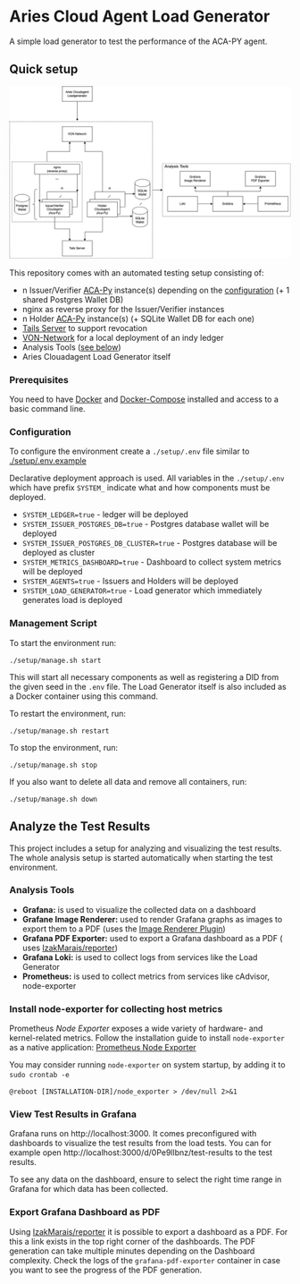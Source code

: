 # Aries Cloud Agent Load Generator

A simple load generator to test the performance of the ACA-PY agent.

## Quick setup
![Loadgenerator architecture](architecture.png)

This repository comes with an automated testing setup consisting of:

- n Issuer/Verifier [ACA-Py](https://github.com/hyperledger/aries-cloudagent-python) instance(s) depending on the [configuration](#configuration) (+ 1 shared Postgres Wallet DB)
- nginx as reverse proxy for the Issuer/Verifier instances
- n Holder [ACA-Py](https://github.com/hyperledger/aries-cloudagent-python) instance(s) (+ SQLite Wallet DB for each one)
- [Tails Server](https://github.com/bcgov/indy-tails-server/) to support revocation
- [VON-Network](https://github.com/bcgov/von-network) for a local deployment of an indy ledger
- Analysis Tools ([see below](#analysis-tools))
- Aries Clouadagent Load Generator itself

### Prerequisites

You need to have [Docker](https://docs.docker.com/get-docker/)
and [Docker-Compose](https://docs.docker.com/compose/install/) installed and access to a basic command line.

### Configuration

To configure the environment create a `./setup/.env` file similar to [./setup/.env.example](./setup/.env.example)

Declarative deployment approach is used. 
All variables in the `./setup/.env` which have prefix `SYSTEM_` indicate what and how components must be deployed.

- `SYSTEM_LEDGER=true` -  ledger will be deployed
- `SYSTEM_ISSUER_POSTGRES_DB=true` - Postgres database wallet will be deployed
- `SYSTEM_ISSUER_POSTGRES_DB_CLUSTER=true` - Postgres database will be deployed as cluster
- `SYSTEM_METRICS_DASHBOARD=true` - Dashboard to collect system metrics will be deployed
- `SYSTEM_AGENTS=true` - Issuers and Holders will be deployed
- `SYSTEM_LOAD_GENERATOR=true` - Load generator which immediately generates load is deployed

### Management Script

To start the environment run:

```
./setup/manage.sh start
```

This will start all necessary components as well as registering a DID from the given seed in the `.env` file. The Load Generator itself is also included as a Docker container using this command.

To restart the environment, run:

```
./setup/manage.sh restart
```

To stop the environment, run:

```
./setup/manage.sh stop
```

If you also want to delete all data and remove all containers, run:

```
./setup/manage.sh down
```

## Analyze the Test Results

This project includes a setup for analyzing and visualizing the test results. The whole analysis setup is started
automatically when starting the test environment.

### Analysis Tools

- **Grafana:** is used to visualize the collected data on a dashboard
- **Grafane Image Renderer:** used to render Grafana graphs as images to export them to a PDF (uses
  the [Image Renderer Plugin](https://grafana.com/grafana/plugins/grafana-image-renderer/))
- **Grafana PDF Exporter:** used to export a Grafana dashboard as a PDF (
  uses [IzakMarais/reporter](https://github.com/IzakMarais/reporter))
- **Grafana Loki:** is used to collect logs from services like the Load Generator
- **Prometheus:** is used to collect metrics from services like cAdvisor, node-exporter

### Install node-exporter for collecting host metrics
Prometheus *Node Exporter* exposes a wide variety of hardware- and kernel-related metrics.
Follow the installation guide to install `node-exporter` as a native application: [Prometheus Node Exporter](https://prometheus.io/docs/guides/node-exporter/)

You may consider running `node-exporter` on system startup, by adding it to `sudo crontab -e`
```
@reboot [INSTALLATION-DIR]/node_exporter > /dev/null 2>&1
```

### View Test Results in Grafana

Grafana runs on http://localhost:3000. It comes preconfigured with dashboards to visualize the test results from the
load tests. You can for example open http://localhost:3000/d/0Pe9llbnz/test-results to the test results.

To see any data on the dashboard, ensure to select the right time range in Grafana for which data has been collected.

### Export Grafana Dashboard as PDF

Using [IzakMarais/reporter](https://github.com/IzakMarais/reporter) it is possible to export a dashboard as a PDF. For
this a link exists in the top right corner of the dashboards. The PDF generation can take multiple minutes depending on
the Dashboard complexity. Check the logs of the `grafana-pdf-exporter` container in case you want to see the progress of
the PDF generation.
